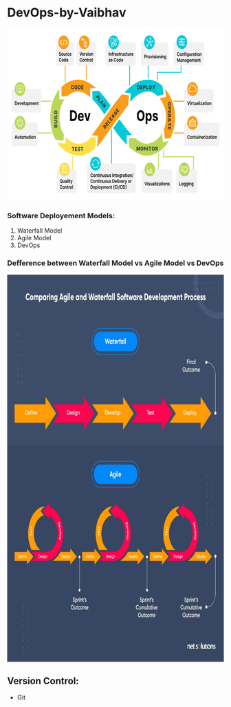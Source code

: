 # DevOps-by-Vaibhav

<img src="https://github.com/vaibhavkapase1302/DevOps-by-Vaibhav/blob/main/DevOps-Lifecycle-Capabilities.png" width="700" height="400" alt="DevOps Architecture">

### Software Deployement Models:
1. Waterfall Model
2. Agile Model
3. DevOps

### Defference between Waterfall Model vs Agile Model vs DevOps
<img src="https://github.com/vaibhavkapase1302/DevOps-by-Vaibhav/blob/main/waterfall-vs-agile-process-comparison.jpg" width="550" height="900" alt="Example Image">

## Version Control:
* Git 
